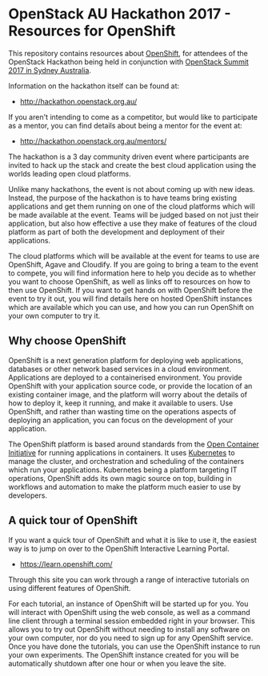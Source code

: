 OpenStack AU Hackathon 2017 - Resources for OpenShift
=====================================================

This repository contains resources about [OpenShift](https://www.openshift.org/), for attendees of the OpenStack Hackathon being held in conjunction with [OpenStack Summit 2017 in Sydney Australia](https://www.openstack.org/summit/sydney-2017/).

Information on the hackathon itself can be found at:

* http://hackathon.openstack.org.au/

If you aren't intending to come as a competitor, but would like to participate as a mentor, you can find details about being a mentor for the event at:

* http://hackathon.openstack.org.au/mentors/

The hackathon is a 3 day community driven event where participants are invited to hack up the stack and create the best cloud application using the worlds leading open cloud platforms.

Unlike many hackathons, the event is not about coming up with new ideas. Instead, the purpose of the hackathon is to have teams bring existing applications and get them running on one of the cloud platforms which will be made available at the event. Teams will be judged based on not just their application, but also how effective a use they make of features of the cloud platform as part of both the development and deployment of their applications.

The cloud platforms which will be available at the event for teams to use are OpenShift, Agave and Cloudify. If you are going to bring a team to the event to compete, you will find information here to help you decide as to whether you want to choose OpenShift, as well as links off to resources on how to then use OpenShift. If you want to get hands on with OpenShift before the event to try it out, you will find details here on hosted OpenShift instances which are available which you can use, and how you can run OpenShift on your own computer to try it.

Why choose OpenShift
--------------------

OpenShift is a next generation platform for deploying web applications, databases or other network based services in a cloud environment. Applications are deployed to a containerised environment. You provide OpenShift with your application source code, or provide the location of an existing container image, and the platform will worry about the details of how to deploy it, keep it running, and make it available to users. Use OpenShift, and rather than wasting time on the operations aspects of deploying an application, you can focus on the development of your application.

The OpenShift platform is based around standards from the [Open Container Initiative](https://www.opencontainers.org/) for running applications in containers. It uses [Kubernetes](https://kubernetes.io/) to manage the cluster, and orchestration and scheduling of the containers which run your applications. Kubernetes being a platform targeting IT operations, OpenShift adds its own magic source on top, building in workflows and automation to make the platform much easier to use by developers.

A quick tour of OpenShift
-------------------------

If you want a quick tour of OpenShift and what it is like to use it, the easiest way is to jump on over to the OpenShift Interactive Learning Portal.

* https://learn.openshift.com/

Through this site you can work through a range of interactive tutorials on using different features of OpenShift.

For each tutorial, an instance of OpenShift will be started up for you. You will interact with OpenShift using the web console, as well as a command line client through a terminal session embedded right in your browser. This allows you to try out OpenShift without needing to install any software on your own computer, nor do you need to sign up for any OpenShift service. Once you have done the tutorials, you can use the OpenShift instance to run your own experiments. The OpenShift instance created for you will be automatically shutdown after one hour or when you leave the site.
